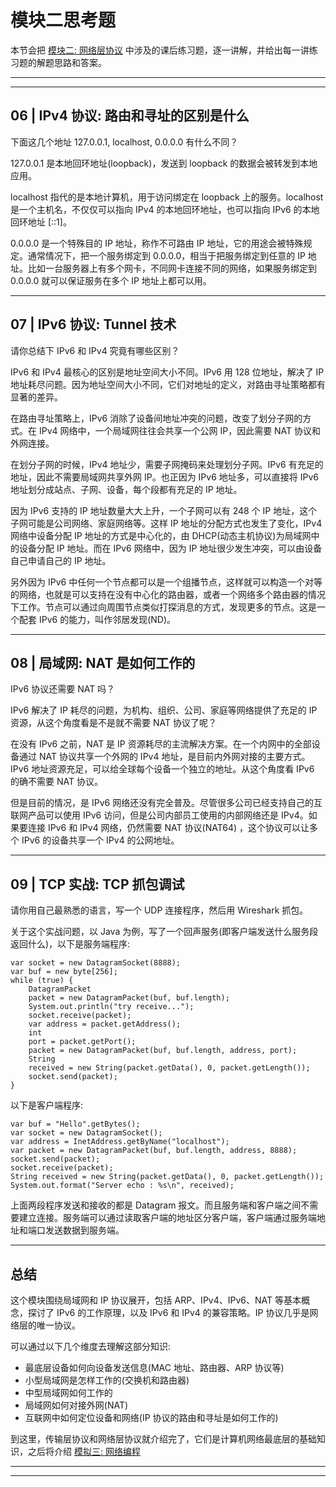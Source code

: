 # 模块二思考题

本节会把 [模块二: 网络层协议](../module_2) 中涉及的课后练习题，逐一讲解，并给出每一讲练习题的解题思路和答案。

---
---

## 06 | IPv4 协议: 路由和寻址的区别是什么

下面这几个地址 127.0.0.1, localhost, 0.0.0.0 有什么不同？

127.0.0.1 是本地回环地址(loopback)，发送到 loopback 的数据会被转发到本地应用。

localhost 指代的是本地计算机，用于访问绑定在 loopback 上的服务。localhost 是一个主机名，不仅仅可以指向 IPv4 的本地回环地址，也可以指向 IPv6 的本地回环地址 [::1]。

0.0.0.0 是一个特殊目的 IP 地址，称作不可路由 IP 地址，它的用途会被特殊规定。通常情况下，把一个服务绑定到 0.0.0.0，相当于把服务绑定到任意的 IP 地址。比如一台服务器上有多个网卡，不同网卡连接不同的网络，如果服务绑定到 0.0.0.0 就可以保证服务在多个 IP 地址上都可以用。

---

## 07 | IPv6 协议: Tunnel 技术

请你总结下 IPv6 和 IPv4 究竟有哪些区别？

IPv6 和 IPv4 最核心的区别是地址空间大小不同。IPv6 用 128 位地址，解决了 IP 地址耗尽问题。因为地址空间大小不同，它们对地址的定义，对路由寻址策略都有显著的差异。

在路由寻址策略上，IPv6 消除了设备间地址冲突的问题，改变了划分子网的方式。在 IPv4 网络中，一个局域网往往会共享一个公网 IP，因此需要 NAT 协议和外网连接。

在划分子网的时候，IPv4 地址少，需要子网掩码来处理划分子网。IPv6 有充足的地址，因此不需要局域网共享外网 IP。也正因为 IPv6 地址多，可以直接将 IPv6 地址划分成站点、子网、设备，每个段都有充足的 IP 地址。

因为 IPv6 支持的 IP 地址数量大大上升，一个子网可以有 248 个 IP 地址，这个子网可能是公司网络、家庭网络等。这样 IP 地址的分配方式也发生了变化，IPv4 网络中设备分配 IP 地址的方式是中心化的，由 DHCP(动态主机协议)为局域网中的设备分配 IP 地址。而在 IPv6 网络中，因为 IP 地址很少发生冲突，可以由设备自己申请自己的 IP 地址。

另外因为 IPv6 中任何一个节点都可以是一个组播节点，这样就可以构造一个对等的网络，也就是可以支持在没有中心化的路由器，或者一个网络多个路由器的情况下工作。节点可以通过向周围节点类似打探消息的方式，发现更多的节点。这是一个配套 IPv6 的能力，叫作邻居发现(ND)。

---

## 08 | 局域网: NAT 是如何工作的

IPv6 协议还需要 NAT 吗？

IPv6 解决了 IP 耗尽的问题，为机构、组织、公司、家庭等网络提供了充足的 IP 资源，从这个角度看是不是就不需要 NAT 协议了呢？

在没有 IPv6 之前，NAT 是 IP 资源耗尽的主流解决方案。在一个内网中的全部设备通过 NAT 协议共享一个外网的 IPv4 地址，是目前内外网对接的主要方式。IPv6 地址资源充足，可以给全球每个设备一个独立的地址。从这个角度看 IPv6 的确不需要 NAT 协议。

但是目前的情况，是 IPv6 网络还没有完全普及。尽管很多公司已经支持自己的互联网产品可以使用 IPv6 访问，但是公司内部员工使用的内部网络还是 IPv4。如果要连接 IPv6 和 IPv4 网络，仍然需要 NAT 协议(NAT64)
，这个协议可以让多个 IPv6 的设备共享一个 IPv4 的公网地址。

---

## 09 | TCP 实战: TCP 抓包调试

请你用自己最熟悉的语言，写一个 UDP 连接程序，然后用 Wireshark 抓包。

关于这个实战问题，以 Java 为例，写了一个回声服务(即客户端发送什么服务段返回什么)，以下是服务端程序:

```shell
var socket = new DatagramSocket(8888);
var buf = new byte[256];
while (true) {
    DatagramPacket
    packet = new DatagramPacket(buf, buf.length);
    System.out.println("try receive...");
    socket.receive(packet);
    var address = packet.getAddress();
    int
    port = packet.getPort();
    packet = new DatagramPacket(buf, buf.length, address, port);
    String
    received = new String(packet.getData(), 0, packet.getLength());
    socket.send(packet);
}
```

以下是客户端程序:

```shell
var buf = "Hello".getBytes();
var socket = new DatagramSocket();
var address = InetAddress.getByName("localhost");
var packet = new DatagramPacket(buf, buf.length, address, 8888);
socket.send(packet);
socket.receive(packet);
String received = new String(packet.getData(), 0, packet.getLength());
System.out.format("Server echo : %s\n", received);
```

上面两段程序发送和接收的都是 Datagram 报文。而且服务端和客户端之间不需要建立连接。服务端可以通过读取客户端的地址区分客户端，客户端通过服务端地址和端口发送数据到服务端。

---

## 总结

这个模块围绕局域网和 IP 协议展开，包括 ARP、IPv4、IPv6、NAT 等基本概念，探讨了 IPv6 的工作原理，以及 IPv6 和 IPv4 的兼容策略。IP 协议几乎是网络层的唯一协议。

可以通过以下几个维度去理解这部分知识:

* 最底层设备如何向设备发送信息(MAC 地址、路由器、ARP 协议等)
* 小型局域网是怎样工作的(交换机和路由器)
* 中型局域网如何工作的
* 局域网如何对接外网(NAT)
* 互联网中如何定位设备和网络(IP 协议的路由和寻址是如何工作的)

到这里，传输层协议和网络层协议就介绍完了，它们是计算机网络最底层的基础知识，之后将介绍 [模拟三: 网络编程](../module_3)

---
---

